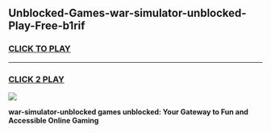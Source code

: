 
## Unblocked-Games-war-simulator-unblocked-Play-Free-b1rif
<h3>
<a href="https://premium76.site?title=war-simulator-unblocked&ref=21A">CLICK TO PLAY</a></h3>
<hr>

<h3>
<a href="https://premium76.site?title=war-simulator-unblocked&ref=21A">CLICK 2 PLAY</a>
  
</h3>

<a href="https://premium76.site?title=war-simulator-unblocked&ref=21A"><img src="https://clearcache.store/games.png"></a>


**war-simulator-unblocked games unblocked: Your Gateway to Fun and Accessible Online Gaming**
